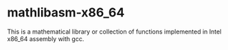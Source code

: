 # mathlibasm-x86_64
This is a mathematical library or collection of functions implemented in Intel x86_64 assembly with gcc.
